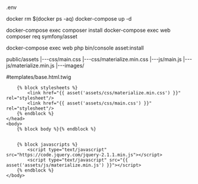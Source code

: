 

.env

docker rm $(docker ps -aq)
docker-compose up -d

docker-compose exec composer install
docker-compose exec web composer req symfony/asset

docker-compose exec web php bin/console asset:install

public/assets
         |---css/main.css
         |---css/materialize.min.css
         |---js/main.js
         |---js/materialize.min.js
         |---images/


#templates/base.html.twig

<!DOCTYPE html>
<html>
    <head>
        <meta charset="UTF-8">
        <title>{% block title %}Welcome!{% endblock %}</title>
        <link href="https://fonts.googleapis.com/icon?family=Material+Icons" rel="stylesheet">

        {% block stylesheets %}
        	<link href="{{ asset('assets/css/materialize.min.css') }}" rel="stylesheet"/>
  			<link href="{{ asset('assets/css/main.css') }}" rel="stylesheet"/>
        {% endblock %}
    </head>
    <body>
        {% block body %}{% endblock %}
       

        {% block javascripts %}
        	<script type="text/javascript" src="https://code.jquery.com/jquery-2.1.1.min.js"></script>
  			<script type="text/javascript" src="{{ asset('assets/js/materialize.min.js') }}"></script>
        {% endblock %}
    </body>
</html>
        

